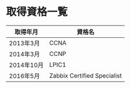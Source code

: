 # 取得資格一覧
| 取得年月 | 資格名 |
| --- | --- |
| 2013年3月 | CCNA |
| 2014年3月 | CCNP |
| 2014年10月 | LPIC1 |
| 2016年5月| Zabbix Certified Specialist |
